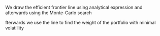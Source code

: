 We draw the efficient frontier line using analytical expression and afterwards using the Monte-Carlo search

fterwards we use the line to find the weight of the portfolio with minimal volatillity